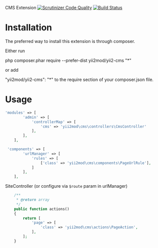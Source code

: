 CMS Extension
[![Scrutinizer Code Quality](https://scrutinizer-ci.com/g/yii2mod/cms/badges/quality-score.png?b=master)](https://scrutinizer-ci.com/g/yii2mod/cms/?branch=master) [![Build Status](https://scrutinizer-ci.com/g/yii2mod/cms/badges/build.png?b=master)](https://scrutinizer-ci.com/g/yii2mod/cms/build-status/master)

Installation
======================================
The preferred way to install this extension is through composer.

Either run

php composer.phar require --prefer-dist yii2mod/yii2-cms "*"

or add

"yii2mod/yii2-cms": "*"
to the require section of your composer.json file.

Usage
======================================
```php
'modules' => [
        'admin' => [
            'controllerMap' => [
                'cms' => 'yii2mod\cms\controllers\CmsController'
            ],
        ],
    ],
```

```php
 'components' => [
        'urlManager' => [
            'rules' => [
                ['class' => 'yii2mod\cms\components\PageUrlRule'],
            ]
        ],
    ],
```
SiteController (or configure via `$route` param in urlManager)
```php
    /**
     * @return array
     */
    public function actions()
    {
        return [
            'page' => [
                'class' => 'yii2mod\cms\actions\PageAction',
            ],
        ];
    }
```
